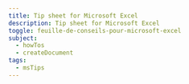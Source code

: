 ```yaml
---
title: Tip sheet for Microsoft Excel
description: Tip sheet for Microsoft Excel
toggle: feuille-de-conseils-pour-microsoft-excel
subject:
  - howTos
  - createDocument
tags:
  - msTips
---
```

